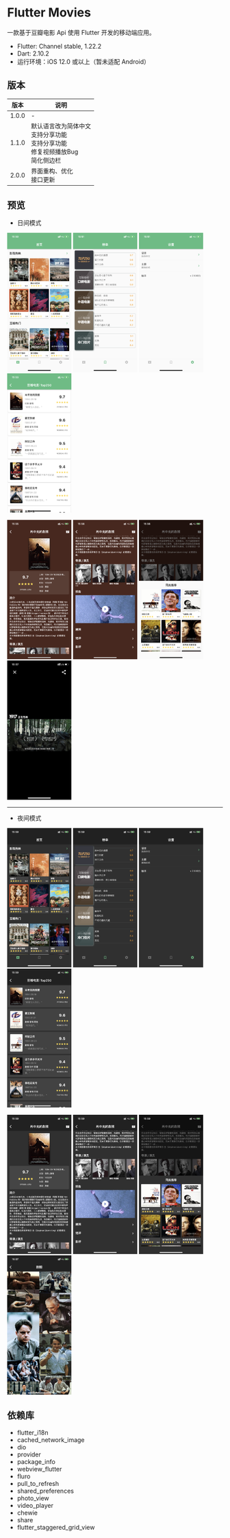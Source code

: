 # Flutter Movies
一款基于豆瓣电影 Api 使用 Flutter 开发的移动端应用。
- Flutter: Channel stable, 1.22.2
- Dart: 2.10.2
- 运行环境：iOS 12.0 或以上（暂未适配 Android）

## 版本

| 版本 |  说明 |
| ----  | ---- |
| 1.0.0 | - |
| 1.1.0 | 默认语言改为简体中文</br>支持分享功能</br>支持分享功能</br>修复视频播放Bug</br>简化侧边栏 |
| 2.0.0 | 界面重构、优化</br>接口更新</br> |


## 预览

- 日间模式

<img src="previews/l1.PNG" width=150> <img src="previews/l2.PNG" width=150> <img src="previews/l3.PNG" width=150> <img src="previews/l4.PNG" width=150>

<img src="previews/l5.PNG" width=150> <img src="previews/l6.PNG" width=150> <img src="previews/l7.PNG" width=150> <img src="previews/l8.PNG" width=150>

---

- 夜间模式
  
<img src="previews/d1.PNG" width=150> <img src="previews/d2.PNG" width=150> <img src="previews/d3.PNG" width=150> <img src="previews/d4.PNG" width=150>

<img src="previews/d5.PNG" width=150> <img src="previews/d6.PNG" width=150> <img src="previews/d7.PNG" width=150> <img src="previews/d8.PNG" width=150>

## 依赖库
- flutter_i18n
- cached_network_image
- dio
- provider
- package_info
- webview_flutter
- fluro
- pull_to_refresh
- shared_preferences
- photo_view
- video_player
- chewie
- share
- flutter_staggered_grid_view